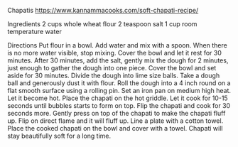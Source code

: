 Chapatis
https://www.kannammacooks.com/soft-chapati-recipe/

Ingredients
2 cups whole wheat flour
2 teaspoon salt
1 cup room temperature water

Directions
Put flour in a bowl. Add water and mix with a spoon. When there is no more water visible, stop mixing. Cover the bowl and let it rest for 30 minutes.
After 30 minutes, add the salt, gently mix the dough for 2 minutes, just enough to gather the dough into one piece. Cover the bowl and set aside for 30 minutes.
Divide the dough into lime size balls. Take a dough ball and generously dust it with flour. Roll the dough into a 4 inch round on a flat smooth surface using a rolling pin.
Set an iron pan on medium high heat. Let it become hot. Place the chapati on the hot griddle. Let it cook for 10-15 seconds until bubbles starts to form on top. Flip the chapati and cook for 30 seconds more. Gently press on top of the chapati to make the chapati fluff up. Flip on direct flame and it will fluff up.
Line a plate with a cotton towel. Place the cooked chapati on the bowl and cover with a towel. Chapati will stay beautifully soft for a long time.
